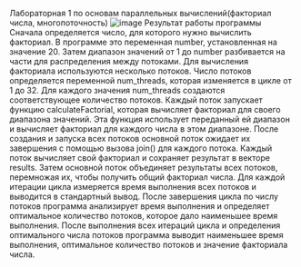 Лабораторная 1 по основам параллельных вычислений(факториал числа, многопоточность)
![image](https://github.com/leha123456789/lab1_factorial/assets/19330391/0bf290be-059c-40ec-8cf4-4ef6100cf373)
Результат работы программы
Сначала определяется число, для которого нужно вычислить факториал. В программе это переменная number, установленная на значение 20. Затем диапазон значений от 1 до number разбивается на части для распределения между потоками. 
Для вычисления факториала используются несколько потоков. Число потоков определяется переменной num_threads, которая изменяется в цикле от 1 до 32. Для каждого значения num_threads создаются соответствующее количество потоков. 
Каждый поток запускает функцию calculateFactorial, которая вычисляет факториал для своего диапазона значений. Эта функция использует переданный ей диапазон и вычисляет факториал для каждого числа в этом диапазоне. 
После создания и запуска всех потоков основной поток ожидает их завершения с помощью вызова join() для каждого потока. 
Каждый поток вычисляет свой факториал и сохраняет результат в векторе results. Затем основной поток объединяет результаты всех потоков, перемножая их, чтобы получить общий факториал числа. 
Для каждой итерации цикла измеряется время выполнения всех потоков и выводится в стандартный вывод. 
После завершения цикла по числу потоков программа анализирует время выполнения и определяет оптимальное количество потоков, которое дало наименьшее время выполнения. 
После выполнения всех итераций цикла и определения оптимального числа потоков программа выводит наименьшее время выполнения, оптимальное количество потоков и значение факториала числа.
